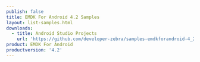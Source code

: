 ```yaml
---
publish: false
title: EMDK For Android 4.2 Samples
layout: list-samples.html
downloads:
  - title: Android Studio Projects
    url: 'https://github.com/developer-zebra/samples-emdkforandroid-4_2/archive/AllSamples.zip'
product: EMDK For Android
productversion: '4.2'
---
```
















